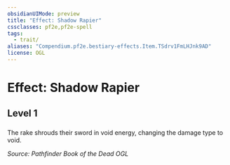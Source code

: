 ```yaml
---
obsidianUIMode: preview
title: "Effect: Shadow Rapier"
cssclasses: pf2e,pf2e-spell
tags:
  - trait/
aliases: "Compendium.pf2e.bestiary-effects.Item.TSdrv1FmLHJnk9AD"
license: OGL
---
```

# Effect: Shadow Rapier
## Level 1
### 






The rake shrouds their sword in void energy, changing the damage type to void.

*Source: Pathfinder Book of the Dead*
*OGL*
